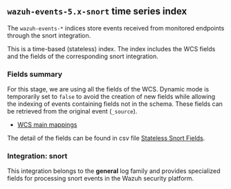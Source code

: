 ## `wazuh-events-5.x-snort` time series index

The `wazuh-events-*` indices store events received from monitored endpoints through the snort integration.

This is a time-based (stateless) index. The index includes the WCS fields and the fields of the corresponding snort integration.

### Fields summary

For this stage, we are using all the fields of the WCS. Dynamic mode is temporarily set to `false` to avoid the creation of new fields while allowing the indexing of events containing fields not in the schema. These fields can be retrieved from the original event (`_source`).

- [WCS main mappings](../../stateless/docs/fields.csv)

The detail of the fields can be found in csv file [Stateless Snort Fields](fields.csv).

### Integration: snort

This integration belongs to the **general** log family and provides specialized fields for processing snort events in the Wazuh security platform.
